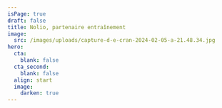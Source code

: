 ```yaml
---
isPage: true
draft: false
title: Nolio, partenaire entraînement
image:
  src: /images/uploads/capture-d-e-cran-2024-02-05-a-21.48.34.jpg
hero:
  cta:
    blank: false
  cta_second:
    blank: false
  align: start
  image:
    darken: true
---
```

